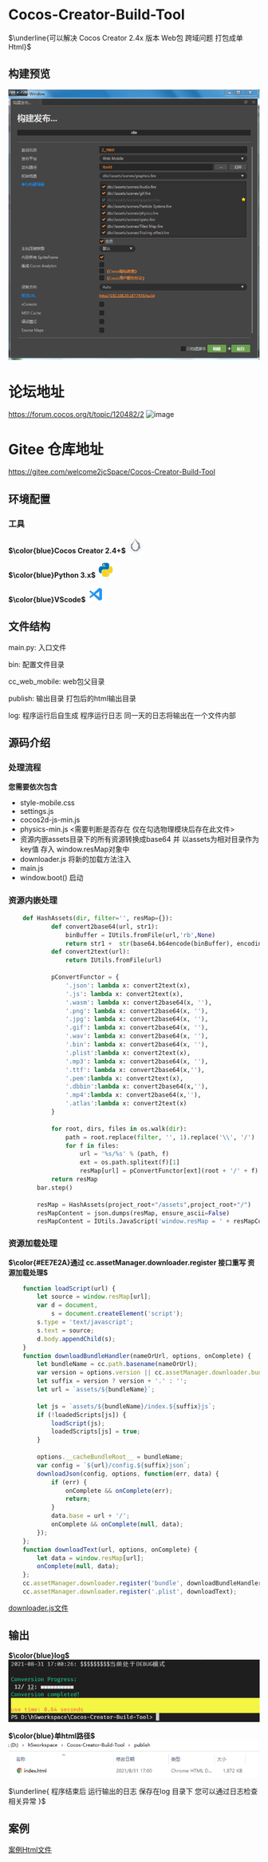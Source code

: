 # Cocos-Creator-Build-Tool
$\underline{可以解决 Cocos Creator 2.4x 版本 Web包 跨域问题 打包成单Html}$
## 构建预览
![image](./README_RES/Build_Setting.png)

# 论坛地址
https://forum.cocos.org/t/topic/120482/2
![image](https://github.com/user-attachments/assets/54e2d7bf-c4c1-4114-bd96-2b692ec84f99)


# Gitee 仓库地址
https://gitee.com/welcome2jcSpace/Cocos-Creator-Build-Tool

## 环境配置
### 工具
**$\color{blue}Cocos Creator 2.4+$**
![image](./README_RES/icon-16@2x.png)

**$\color{blue}Python 3.x$**
![image](./README_RES/Python.png)

**$\color{blue}VScode$**
![image](./README_RES/vscode.png)

## 文件结构
main.py: 入口文件

bin: 配置文件目录

cc_web_mobile: web包父目录

publish: 输出目录 打包后的html输出目录

log: 程序运行后自生成 程序运行日志 同一天的日志将输出在一个文件内部


## 源码介绍
### 处理流程
**您需要依次包含**
- style-mobile.css
- settings.js
- cocos2d-js-min.js
- physics-min.js <需要判断是否存在 仅在勾选物理模块后存在此文件>
- 资源内嵌assets目录下的所有资源转换成base64 并 以assets为相对目录作为key值 存入 window.resMap对象中
- downloader.js 将新的加载方法注入
- main.js
- window.boot() 启动


### 资源内嵌处理
```Python
    def HashAssets(dir, filter='', resMap={}):
            def convert2base64(url, str1):
                binBuffer = IUtils.fromFile(url,'rb',None)
                return str1 +  str(base64.b64encode(binBuffer), encoding='utf-8')
            def convert2text(url):
                return IUtils.fromFile(url)

            pConvertFunctor = {
                '.json': lambda x: convert2text(x),
                '.js': lambda x: convert2text(x),
                '.wasm': lambda x: convert2base64(x, ''),
                '.png': lambda x: convert2base64(x, ''),
                '.jpg': lambda x: convert2base64(x, ''),
                '.gif': lambda x: convert2base64(x, ''),
                '.wav': lambda x: convert2base64(x, ''),
                '.bin': lambda x: convert2base64(x, ''),
                '.plist':lambda x: convert2text(x),
                '.mp3': lambda x: convert2base64(x, ''),
                '.ttf': lambda x: convert2base64(x,''),
                '.pem':lambda x: convert2text(x),
                '.dbbin':lambda x: convert2base64(x,''),
                '.mp4':lambda x: convert2base64(x,''),
                '.atlas':lambda x: convert2text(x)
            }
          
            for root, dirs, files in os.walk(dir):
                path = root.replace(filter, '', 1).replace('\\', '/')
                for f in files:
                    url = '%s/%s' % (path, f)
                    ext = os.path.splitext(f)[1]
                    resMap[url] = pConvertFunctor[ext](root + '/' + f)
            return resMap
        bar.step()

        resMap = HashAssets(project_root+"/assets",project_root+"/")
        resMapContent = json.dumps(resMap, ensure_ascii=False)
        resMapContent = IUtils.JavaScript('window.resMap = ' + resMapContent)
```

### 资源加载处理
**$\color{#EE7E2A}通过 cc.assetManager.downloader.register 接口重写 资源加载处理$**
```JavaScript
    function loadScript(url) {
        let source = window.resMap[url];
        var d = document,
            s = document.createElement('script');
        s.type = 'text/javascript';
        s.text = source;
        d.body.appendChild(s);
    }
    function downloadBundleHandler(nameOrUrl, options, onComplete) {
        let bundleName = cc.path.basename(nameOrUrl);
        var version = options.version || cc.assetManager.downloader.bundleVers[bundleName];
        let suffix = version ? version + '.' : '';
        let url = `assets/${bundleName}`;

        let js = `assets/${bundleName}/index.${suffix}js`;
        if (!loadedScripts[js]) {
            loadScript(js);
            loadedScripts[js] = true;
        }

        options.__cacheBundleRoot__ = bundleName;
        var config = `${url}/config.${suffix}json`;
        downloadJson(config, options, function(err, data) {
            if (err) {
                onComplete && onComplete(err);
                return;
            }
            data.base = url + '/';
            onComplete && onComplete(null, data);
        });
    };
    function downloadText(url, options, onComplete) {
        let data = window.resMap[url];
        onComplete(null, data);
    };
    cc.assetManager.downloader.register('bundle', downloadBundleHandler);
    cc.assetManager.downloader.register('.plist', downloadText);
```
[downloader.js文件](./bin/downloader.js)



## 输出
**$\color{blue}log$**
![image](./README_RES/log.png)

**$\color{blue}单html路径$**
![image](./README_RES/publish.png)

$\underline{ 程序结束后 运行输出的日志 保存在log 目录下 您可以通过日志检查相关异常 }$


## 案例
[案例Html文件](./publish/index.html)
